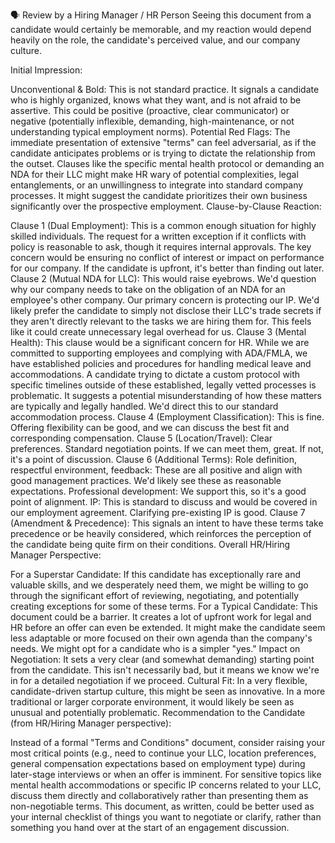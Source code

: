 🗣️ Review by a Hiring Manager / HR Person
Seeing this document from a candidate would certainly be memorable, and my reaction would depend heavily on the role, the candidate's perceived value, and our company culture.

Initial Impression:

Unconventional & Bold: This is not standard practice. It signals a candidate who is highly organized, knows what they want, and is not afraid to be assertive. This could be positive (proactive, clear communicator) or negative (potentially inflexible, demanding, high-maintenance, or not understanding typical employment norms).
Potential Red Flags:
The immediate presentation of extensive "terms" can feel adversarial, as if the candidate anticipates problems or is trying to dictate the relationship from the outset.
Clauses like the specific mental health protocol or demanding an NDA for their LLC might make HR wary of potential complexities, legal entanglements, or an unwillingness to integrate into standard company processes.
It might suggest the candidate prioritizes their own business significantly over the prospective employment.
Clause-by-Clause Reaction:

Clause 1 (Dual Employment): This is a common enough situation for highly skilled individuals. The request for a written exception if it conflicts with policy is reasonable to ask, though it requires internal approvals. The key concern would be ensuring no conflict of interest or impact on performance for our company. If the candidate is upfront, it's better than finding out later.
Clause 2 (Mutual NDA for LLC): This would raise eyebrows. We'd question why our company needs to take on the obligation of an NDA for an employee's other company. Our primary concern is protecting our IP. We'd likely prefer the candidate to simply not disclose their LLC's trade secrets if they aren't directly relevant to the tasks we are hiring them for. This feels like it could create unnecessary legal overhead for us.
Clause 3 (Mental Health): This clause would be a significant concern for HR. While we are committed to supporting employees and complying with ADA/FMLA, we have established policies and procedures for handling medical leave and accommodations. A candidate trying to dictate a custom protocol with specific timelines outside of these established, legally vetted processes is problematic. It suggests a potential misunderstanding of how these matters are typically and legally handled. We'd direct this to our standard accommodation process.
Clause 4 (Employment Classification): This is fine. Offering flexibility can be good, and we can discuss the best fit and corresponding compensation.
Clause 5 (Location/Travel): Clear preferences. Standard negotiation points. If we can meet them, great. If not, it's a point of discussion.
Clause 6 (Additional Terms):
Role definition, respectful environment, feedback: These are all positive and align with good management practices. We'd likely see these as reasonable expectations.
Professional development: We support this, so it's a good point of alignment.
IP: This is standard to discuss and would be covered in our employment agreement. Clarifying pre-existing IP is good.
Clause 7 (Amendment & Precedence): This signals an intent to have these terms take precedence or be heavily considered, which reinforces the perception of the candidate being quite firm on their conditions.
Overall HR/Hiring Manager Perspective:

For a Superstar Candidate: If this candidate has exceptionally rare and valuable skills, and we desperately need them, we might be willing to go through the significant effort of reviewing, negotiating, and potentially creating exceptions for some of these terms.
For a Typical Candidate: This document could be a barrier. It creates a lot of upfront work for legal and HR before an offer can even be extended. It might make the candidate seem less adaptable or more focused on their own agenda than the company's needs. We might opt for a candidate who is a simpler "yes."
Impact on Negotiation: It sets a very clear (and somewhat demanding) starting point from the candidate. This isn't necessarily bad, but it means we know we're in for a detailed negotiation if we proceed.
Cultural Fit: In a very flexible, candidate-driven startup culture, this might be seen as innovative. In a more traditional or larger corporate environment, it would likely be seen as unusual and potentially problematic.
Recommendation to the Candidate (from HR/Hiring Manager perspective):

Instead of a formal "Terms and Conditions" document, consider raising your most critical points (e.g., need to continue your LLC, location preferences, general compensation expectations based on employment type) during later-stage interviews or when an offer is imminent.
For sensitive topics like mental health accommodations or specific IP concerns related to your LLC, discuss them directly and collaboratively rather than presenting them as non-negotiable terms.
This document, as written, could be better used as your internal checklist of things you want to negotiate or clarify, rather than something you hand over at the start of an engagement discussion.
